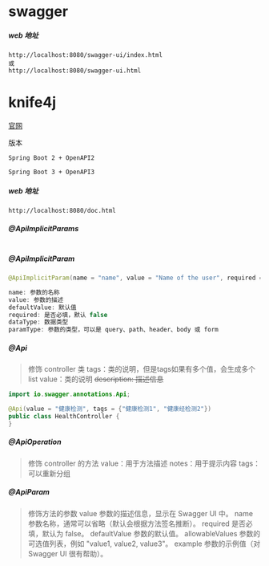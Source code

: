 # swagger

##### web 地址

```
http://localhost:8080/swagger-ui/index.html
或
http://localhost:8080/swagger-ui.html
```







# knife4j

[官网](https://doc.xiaominfo.com/)

版本

```
Spring Boot 2 + OpenAPI2

Spring Boot 3 + OpenAPI3
```

##### web 地址

```
http://localhost:8080/doc.html
```





##### @ApiImplicitParams

```

```

##### @ApiImplicitParam

```java
@ApiImplicitParam(name = "name", value = "Name of the user", required = true, dataType = "String", paramType = "query")

name: 参数的名称
value: 参数的描述
defaultValue: 默认值
required: 是否必填，默认 false
dataType: 数据类型
paramType: 参数的类型，可以是 query、path、header、body 或 form
```





##### @Api

> 修饰 controller 类
>  	tags：类的说明，但是tags如果有多个值，会生成多个list
>  	value：类的说明
> 	~~description: 描述信息~~

```java
import io.swagger.annotations.Api;

@Api(value = "健康检测", tags = {"健康检测1", "健康经检测2"})
public class HealthController {
}
```

##### @ApiOperation

> 修饰 controller 的方法
> 	value：用于方法描述 
> 	notes：用于提示内容 
> 	tags：可以重新分组

##### @ApiParam

> 修饰方法的参数
>   value	参数的描述信息，显示在 Swagger UI 中。
>   name	参数名称，通常可以省略（默认会根据方法签名推断）。
>   required	是否必填，默认为 false。
>   defaultValue	参数的默认值。
>   allowableValues	参数的可选值列表，例如 "value1, value2, value3"。
>   example	参数的示例值（对 Swagger UI 很有帮助）。

```




```





